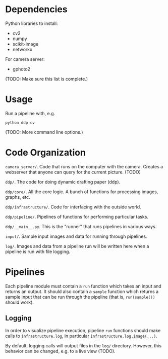 # Dependencies

Python libraries to install:

* cv2
* numpy
* scikit-image
* networkx

For camera server:

* gphoto2

(TODO: Make sure this list is complete.)


# Usage

Run a pipeline with, e.g.

    python ddp cv

(TODO: More command line options.)


# Code Organization

`camera_server/`. Code that runs on the computer with the camera. Creates a webserver that anyone can query for the current picture. (TODO)

`ddp/`. The code for doing dynamic drafting paper (ddp).

`ddp/core/`. All the core logic. A bunch of functions for processing images, graphs, etc.

`ddp/infrastructure/`. Code for interfacing with the outside world.

`ddp/pipeline/`. Pipelines of functions for performing particular tasks.

`ddp/__main__.py`. This is the "runner" that runs pipelines in various ways.

`input/`. Sample input images and data for running through pipelines.

`log/`. Images and data from a pipeline run will be written here when a pipeline is run with file logging.


# Pipelines

Each pipeline module must contain a `run` function which takes an input and returns an output. It should also contain a `sample` function which returns a sample input that can be run through the pipeline (that is, `run(sample())` should work).

## Logging

In order to visualize pipeline execution, pipeline `run` functions should make calls to `infrastructure.log`, in particular `infrastructure.log.image(...)`.

By default, logging calls will output files in the `log/` directory. However, this behavior can be changed, e.g. to a live view (TODO).
